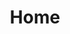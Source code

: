 ---
templateKey: index-page
title: Home
ufo: /uploads/ufo.png
starryNight: /uploads/starryNight.jpg
puppyloveImage: /uploads/puppylovepc.jpeg
everyone: /uploads/everyone.png
noBorked: /uploads/noborked.png
yesBorked: /uploads/yesborked.jpg
borked: /uploads/borked.png
leborked: /uploads/leborked.png
laborked: /uploads/laborked.png
gxeImage: /uploads/goodxeveningImage.jpg
pixelatedEmilio: /uploads/pixelated-emilio.jpg
emilio: /uploads/emilio.jpg
pocketPoster: /uploads/pocketposter.png
seoDescription: ""
seoKeywords: ""
---